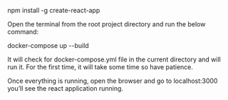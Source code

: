 npm install -g create-react-app


Open the terminal from the root project directory and run the below command:

docker-compose up --build


It will check for docker-compose.yml file in the current directory and will run it. For the first time, it will take some time so have patience.


Once everything is running, open the browser and go to localhost:3000 you’ll see the react application running.